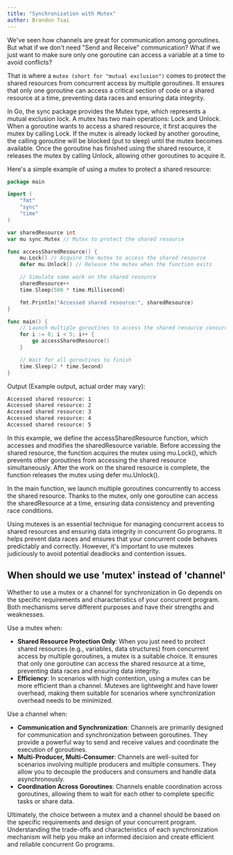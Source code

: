 ```yaml
---
title: "Synchronization with Mutex"
author: Brandon Tsai
---
```


We've seen how channels are great for communication among goroutines.
But what if we don't need "Send and Receive" communication? What if we just want to make sure only one goroutine can access a variable at a time to avoid conflicts?

That is where a `mutex (short for "mutual exclusion")` comes to protect the shared resources from concurrent access by multiple goroutines. It ensures that only one goroutine can access a critical section of code or a shared resource at a time, preventing data races and ensuring data integrity.

In Go, the sync package provides the Mutex type, which represents a mutual exclusion lock. A mutex has two main operations: Lock and Unlock. When a goroutine wants to access a shared resource, it first acquires the mutex by calling Lock. If the mutex is already locked by another goroutine, the calling goroutine will be blocked (put to sleep) until the mutex becomes available. Once the goroutine has finished using the shared resource, it releases the mutex by calling Unlock, allowing other goroutines to acquire it.

Here's a simple example of using a mutex to protect a shared resource:

```go
package main

import (
	"fmt"
	"sync"
	"time"
)

var sharedResource int
var mu sync.Mutex // Mutex to protect the shared resource

func accessSharedResource() {
	mu.Lock() // Acquire the mutex to access the shared resource
	defer mu.Unlock() // Release the mutex when the function exits

	// Simulate some work on the shared resource
	sharedResource++
	time.Sleep(500 * time.Millisecond)

	fmt.Println("Accessed shared resource:", sharedResource)
}

func main() {
	// Launch multiple goroutines to access the shared resource concurrently
	for i := 0; i < 5; i++ {
		go accessSharedResource()
	}

	// Wait for all goroutines to finish
	time.Sleep(2 * time.Second)
}

```

Output (Example output, actual order may vary):

```bash
Accessed shared resource: 1
Accessed shared resource: 2
Accessed shared resource: 3
Accessed shared resource: 4
Accessed shared resource: 5
```

In this example, we define the accessSharedResource function, which accesses and modifies the sharedResource variable. Before accessing the shared resource, the function acquires the mutex using mu.Lock(), which prevents other goroutines from accessing the shared resource simultaneously. After the work on the shared resource is complete, the function releases the mutex using defer mu.Unlock().

In the main function, we launch multiple goroutines concurrently to access the shared resource. Thanks to the mutex, only one goroutine can access the sharedResource at a time, ensuring data consistency and preventing race conditions.

Using mutexes is an essential technique for managing concurrent access to shared resources and ensuring data integrity in concurrent Go programs. It helps prevent data races and ensures that your concurrent code behaves predictably and correctly. However, it's important to use mutexes judiciously to avoid potential deadlocks and contention issues.

When should we use 'mutex' instead of 'channel'
----------------------------------------------------------------

Whether to use a mutex or a channel for synchronization in Go depends on the specific requirements and characteristics of your concurrent program. Both mechanisms serve different purposes and have their strengths and weaknesses.

Use a mutex when:

- **Shared Resource Protection Only**: When you just need to protect shared resources (e.g., variables, data structures) from concurrent access by multiple goroutines, a mutex is a suitable choice. It ensures that only one goroutine can access the shared resource at a time, preventing data races and ensuring data integrity.
- **Efficiency**: In scenarios with high contention, using a mutex can be more efficient than a channel. Mutexes are lightweight and have lower overhead, making them suitable for scenarios where synchronization overhead needs to be minimized.

Use a channel when:

- **Communication and Synchronization**: Channels are primarily designed for communication and synchronization between goroutines. They provide a powerful way to send and receive values and coordinate the execution of goroutines.
- **Multi-Producer, Multi-Consumer**: Channels are well-suited for scenarios involving multiple producers and multiple consumers. They allow you to decouple the producers and consumers and handle data asynchronously.
- **Coordination Across Goroutines**: Channels enable coordination across goroutines, allowing them to wait for each other to complete specific tasks or share data.

Ultimately, the choice between a mutex and a channel should be based on the specific requirements and design of your concurrent program. Understanding the trade-offs and characteristics of each synchronization mechanism will help you make an informed decision and create efficient and reliable concurrent Go programs.